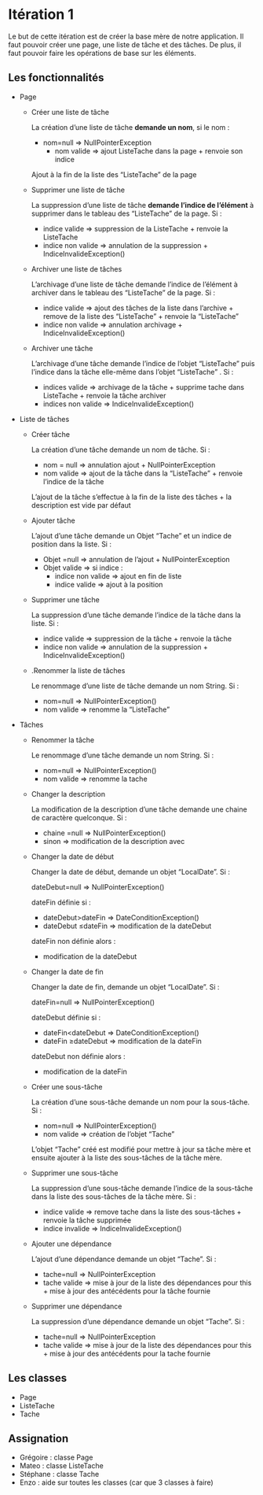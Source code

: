 # Itération 1

Le but de cette itération est de créer la base mère de notre application. Il faut pouvoir créer une page, une liste de
tâche et des tâches. De plus, il faut pouvoir faire les opérations de base sur les éléments.

## Les fonctionnalités

- Page
    - Créer une liste de tâche

        La création d’une liste de tâche **demande un nom**, si le nom :

        - nom=null ⇒ NullPointerException
            - nom valide ⇒ ajout ListeTache dans la page + renvoie son indice

        Ajout à la fin de la liste des “ListeTache” de la page

    - Supprimer une liste de tâche

        La suppression d’une liste de tâche **demande l’indice de l’élément** à supprimer dans le tableau des “ListeTache” de la page. Si :

        - indice valide ⇒ suppression de la ListeTache + renvoie la ListeTache
        - indice non valide ⇒ annulation de la suppression + IndiceInvalideException()
    - Archiver une liste de tâches

        L’archivage d’une liste de tâche demande l’indice de l’élément à archiver dans le tableau des “ListeTache” de la page. Si :

        - indice valide ⇒ ajout des tâches de la liste dans l’archive + remove de la liste des “ListeTache” + renvoie la “ListeTache”
        - indice non valide ⇒ annulation archivage + IndiceInvalideException()
    - Archiver une tâche

        L’archivage d’une tâche demande l’indice de l’objet “ListeTache” puis l’indice dans la tâche elle-même dans l’objet “ListeTache” . Si :

        - indices valide ⇒ archivage de la tâche + supprime tache dans ListeTache + renvoie la tâche archiver
        - indices non valide ⇒ IndiceInvalideException()

- Liste de tâches
    - Créer tâche

        La création d’une tâche demande un nom de tâche. Si :

        - nom = null ⇒ annulation ajout + NullPointerException
        - nom valide ⇒ ajout de la tâche dans la “ListeTache” + renvoie l’indice de la tâche

        L’ajout de la tâche s’effectue à la fin de la liste des tâches + la description est vide par défaut

    - Ajouter tâche

        L’ajout d’une tâche demande un Objet “Tache” et un indice de position dans la liste. Si :

        - Objet =null ⇒ annulation de l’ajout + NullPointerException
        - Objet valide ⇒ si indice :
            - indice non valide ⇒ ajout en fin de liste
            - indice valide ⇒ ajout à la position
    - Supprimer une tâche

        La suppression d’une tâche demande l’indice de la tâche dans la liste. Si :

        - indice valide ⇒ suppression de la tâche + renvoie la tâche
        - indice non valide ⇒ annulation de la suppression + IndiceInvalideException()
    - .Renommer la liste de tâches

        Le renommage d’une liste de tâche demande un nom String. Si :

        - nom=null ⇒ NullPointerException()
        - nom valide ⇒ renomme la “ListeTache”

- Tâches
    - Renommer la tâche

        Le renommage d’une tâche demande un nom String. Si :

        - nom=null ⇒ NullPointerException()
        - nom valide ⇒ renomme la tache
    - Changer la description

        La modification de la description d’une tâche demande une chaine de caractère quelconque. Si :

        - chaine =null ⇒ NullPointerException()
        - sinon ⇒ modification de la description avec
    - Changer la date de début

        Changer la date de début, demande un objet “LocalDate”. Si :

        dateDebut=null ⇒ NullPointerException()

        dateFin définie si :

        - dateDebut>dateFin ⇒ DateConditionException()
        - dateDebut ≤dateFin ⇒ modification de la dateDebut

        dateFin non définie alors :

        - modification de la dateDebut
    - Changer la date de fin

        Changer la date de fin, demande un objet “LocalDate”. Si :

        dateFin=null ⇒ NullPointerException()

        dateDebut définie si :

        - dateFin<dateDebut ⇒ DateConditionException()
        - dateFin ≥dateDebut ⇒ modification de la dateFin

        dateDebut non définie alors :

        - modification de la dateFin
    - Créer une sous-tâche

        La création d’une sous-tâche demande un nom pour la sous-tâche. Si :

        - nom=null ⇒ NullPointerException()
        - nom valide ⇒ création de l’objet “Tache”

        L’objet “Tache” créé est modifié pour mettre à jour sa tâche mère et ensuite ajouter à la liste des sous-tâches de la tâche mère.

    - Supprimer une sous-tâche

        La suppression d’une sous-tâche demande l’indice de la sous-tâche dans la liste des sous-tâches de la tâche mère. Si :

        - indice valide ⇒ remove tache dans la liste des sous-tâches + renvoie la tâche supprimée
        - indice invalide ⇒ IndiceInvalideException()
    - Ajouter une dépendance

        L’ajout d’une dépendance demande un objet “Tache”. Si :

        - tache=null ⇒ NullPointerException
        - tache valide ⇒ mise à jour de la liste des dépendances pour this + mise à jour des antécédents pour la tâche fournie
    - Supprimer une dépendance

        La suppression d’une dépendance demande un objet “Tache”. Si :

        - tache=null ⇒ NullPointerException
        - tache valide ⇒ mise à jour de la liste des dépendances pour this + mise à jour des antécédents pour la tache fournie

## Les classes

- Page
- ListeTache
- Tache


## Assignation

- Grégoire : classe Page
- Mateo : classe ListeTache
- Stéphane : classe Tache
- Enzo : aide sur toutes les classes (car que 3 classes à faire)